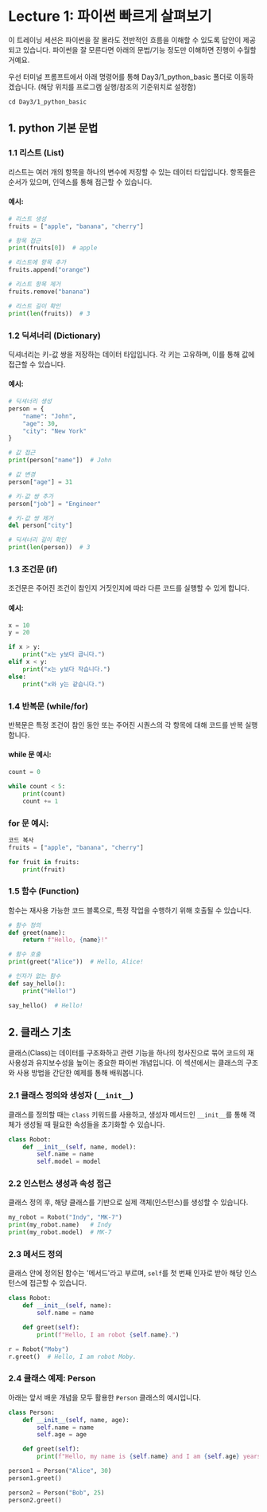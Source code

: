 # Lecture 1: 파이썬 빠르게 살펴보기

이 트레이닝 세션은 파이썬을 잘 몰라도 전반적인 흐름을 이해할 수 있도록 답안이 제공되고 있습니다. 파이썬을 잘 모른다면 아래의 문법/기능 정도만 이해하면 진행이 수월할 거예요.

우선 터미널 프롬프트에서 아래 명령어를 통해 Day3/1_python_basic 폴더로 이동하겠습니다. (해당 위치를 프로그램 실행/참조의 기준위치로 설정함)

    cd Day3/1_python_basic

## 1. python 기본 문법

### 1.1 리스트 (List)
리스트는 여러 개의 항목을 하나의 변수에 저장할 수 있는 데이터 타입입니다. 항목들은 순서가 있으며, 인덱스를 통해 접근할 수 있습니다.

#### 예시:
```python
# 리스트 생성
fruits = ["apple", "banana", "cherry"]

# 항목 접근
print(fruits[0])  # apple

# 리스트에 항목 추가
fruits.append("orange")

# 리스트 항목 제거
fruits.remove("banana")

# 리스트 길이 확인
print(len(fruits))  # 3
```

### 1.2 딕셔너리 (Dictionary)
딕셔너리는 키-값 쌍을 저장하는 데이터 타입입니다. 각 키는 고유하며, 이를 통해 값에 접근할 수 있습니다.

#### 예시:
```python
# 딕셔너리 생성
person = {
    "name": "John",
    "age": 30,
    "city": "New York"
}

# 값 접근
print(person["name"])  # John

# 값 변경
person["age"] = 31

# 키-값 쌍 추가
person["job"] = "Engineer"

# 키-값 쌍 제거
del person["city"]

# 딕셔너리 길이 확인
print(len(person))  # 3
```

### 1.3 조건문 (if)
조건문은 주어진 조건이 참인지 거짓인지에 따라 다른 코드를 실행할 수 있게 합니다.

#### 예시:
```python
x = 10
y = 20

if x > y:
    print("x는 y보다 큽니다.")
elif x < y:
    print("x는 y보다 작습니다.")
else:
    print("x와 y는 같습니다.")
```
### 1.4 반복문 (while/for)
반복문은 특정 조건이 참인 동안 또는 주어진 시퀀스의 각 항목에 대해 코드를 반복 실행합니다.

#### while 문 예시:
```python
count = 0

while count < 5:
    print(count)
    count += 1
```
### for 문 예시:
```python
코드 복사
fruits = ["apple", "banana", "cherry"]

for fruit in fruits:
    print(fruit)
```

### 1.5 함수 (Function)
함수는 재사용 가능한 코드 블록으로, 특정 작업을 수행하기 위해 호출될 수 있습니다.

```python
# 함수 정의
def greet(name):
    return f"Hello, {name}!"

# 함수 호출
print(greet("Alice"))  # Hello, Alice!

# 인자가 없는 함수
def say_hello():
    print("Hello!")

say_hello()  # Hello!
```


## 2. 클래스 기초

클래스(Class)는 데이터를 구조화하고 관련 기능을 하나의 청사진으로 묶어 코드의 재사용성과 유지보수성을 높이는 중요한 파이썬 개념입니다. 이 섹션에서는 클래스의 구조와 사용 방법을 간단한 예제를 통해 배워봅니다.

### 2.1 클래스 정의와 생성자 (`__init__`)
클래스를 정의할 때는 `class` 키워드를 사용하고, 생성자 메서드인 `__init__`를 통해 객체가 생성될 때 필요한 속성들을 초기화할 수 있습니다.

```python
class Robot:
    def __init__(self, name, model):
        self.name = name
        self.model = model
```

### 2.2 인스턴스 생성과 속성 접근
클래스 정의 후, 해당 클래스를 기반으로 실제 객체(인스턴스)를 생성할 수 있습니다.

```python
my_robot = Robot("Indy", "MK-7")
print(my_robot.name)   # Indy
print(my_robot.model)  # MK-7
```

### 2.3 메서드 정의
클래스 안에 정의된 함수는 '메서드'라고 부르며, `self`를 첫 번째 인자로 받아 해당 인스턴스에 접근할 수 있습니다.

```python
class Robot:
    def __init__(self, name):
        self.name = name

    def greet(self):
        print(f"Hello, I am robot {self.name}.")

r = Robot("Moby")
r.greet()  # Hello, I am robot Moby.
```

### 2.4 클래스 예제: Person
아래는 앞서 배운 개념을 모두 활용한 `Person` 클래스의 예시입니다.

```python
class Person:
    def __init__(self, name, age):
        self.name = name
        self.age = age

    def greet(self):
        print(f"Hello, my name is {self.name} and I am {self.age} years old.")

person1 = Person("Alice", 30)
person1.greet()

person2 = Person("Bob", 25)
person2.greet()
```

